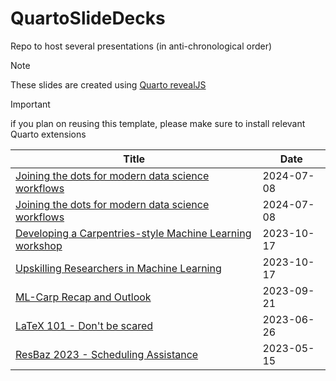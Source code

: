 # QuartoSlideDecks

Repo to host several presentations (in anti-chronological order)
> [!NOTE] 
> These slides are created using [Quarto revealJS](https://quarto.org/docs/presentations/revealjs/) 

> [!IMPORTANT]
> if you plan on reusing this template, please make sure to install relevant Quarto extensions

| Title | Date |
| --- | --- |
| [Joining the dots for modern data science workflows](https://jensbri.github.io/QuartoSlides/DataWorkflows2024#/title-slide) | 2024-07-08 |
| [Joining the dots for modern data science workflows](https://jensbri.github.io/QuartoSlides/JoiningTheDots#/title-slide) | 2024-07-08 |
| [Developing a Carpentries-style Machine Learning workshop](https://jensbri.github.io/QuartoSlides/LightningTalk#/title-slide) | 2023-10-17 |
| [Upskilling Researchers in Machine Learning](https://jensbri.github.io/QuartoSlides/UpskillingResearchersInML#/title-slide) | 2023-10-17 |
| [ML-Carp Recap and Outlook](https://jensbri.github.io/QuartoSlides/ML-Recap#/title-slide) | 2023-09-21 |
| [LaTeX 101 - Don't be scared](https://jensbri.github.io/QuartoSlides/LaTeX101#/title-slide) | 2023-06-26 |
| [ResBaz 2023 - Scheduling Assistance](https://jensbri.github.io/QuartoSlides/ResBazPlanning#/title-slide) | 2023-05-15 |

